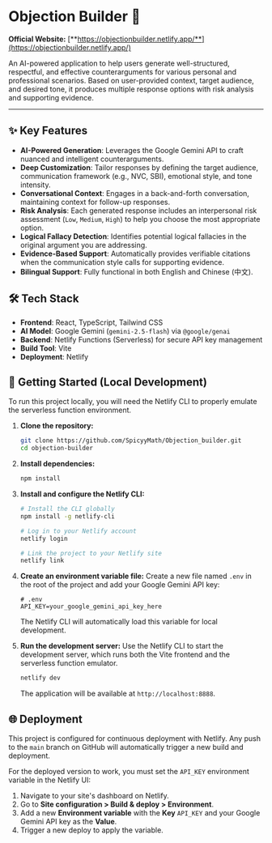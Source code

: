 # Objection Builder 🚀

**Official Website:** [**https://objectionbuilder.netlify.app/**](https://objectionbuilder.netlify.app/)

An AI-powered application to help users generate well-structured, respectful, and effective counterarguments for various personal and professional scenarios. Based on user-provided context, target audience, and desired tone, it produces multiple response options with risk analysis and supporting evidence.

---

## ✨ Key Features

- **AI-Powered Generation**: Leverages the Google Gemini API to craft nuanced and intelligent counterarguments.
- **Deep Customization**: Tailor responses by defining the target audience, communication framework (e.g., NVC, SBI), emotional style, and tone intensity.
- **Conversational Context**: Engages in a back-and-forth conversation, maintaining context for follow-up responses.
- **Risk Analysis**: Each generated response includes an interpersonal risk assessment (`Low`, `Medium`, `High`) to help you choose the most appropriate option.
- **Logical Fallacy Detection**: Identifies potential logical fallacies in the original argument you are addressing.
- **Evidence-Based Support**: Automatically provides verifiable citations when the communication style calls for supporting evidence.
- **Bilingual Support**: Fully functional in both English and Chinese (中文).

## 🛠️ Tech Stack

- **Frontend**: React, TypeScript, Tailwind CSS
- **AI Model**: Google Gemini (`gemini-2.5-flash`) via `@google/genai`
- **Backend**: Netlify Functions (Serverless) for secure API key management
- **Build Tool**: Vite
- **Deployment**: Netlify

## 🚀 Getting Started (Local Development)

To run this project locally, you will need the Netlify CLI to properly emulate the serverless function environment.

1.  **Clone the repository:**
    ```bash
    git clone https://github.com/SpicyyMath/Objection_builder.git
    cd objection-builder
    ```

2.  **Install dependencies:**
    ```bash
    npm install
    ```

3.  **Install and configure the Netlify CLI:**
    ```bash
    # Install the CLI globally
    npm install -g netlify-cli

    # Log in to your Netlify account
    netlify login

    # Link the project to your Netlify site
    netlify link
    ```

4.  **Create an environment variable file:**
    Create a new file named `.env` in the root of the project and add your Google Gemini API key:
    ```
    # .env
    API_KEY=your_google_gemini_api_key_here
    ```
    The Netlify CLI will automatically load this variable for local development.

5.  **Run the development server:**
    Use the Netlify CLI to start the development server, which runs both the Vite frontend and the serverless function emulator.
    ```bash
    netlify dev
    ```
    The application will be available at `http://localhost:8888`.

## 🌐 Deployment

This project is configured for continuous deployment with Netlify. Any push to the `main` branch on GitHub will automatically trigger a new build and deployment.

For the deployed version to work, you must set the `API_KEY` environment variable in the Netlify UI:

1.  Navigate to your site's dashboard on Netlify.
2.  Go to **Site configuration > Build & deploy > Environment**.
3.  Add a new **Environment variable** with the **Key** `API_KEY` and your Google Gemini API key as the **Value**.
4.  Trigger a new deploy to apply the variable.
